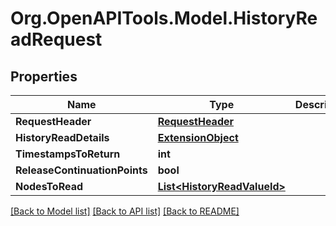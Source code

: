 # Org.OpenAPITools.Model.HistoryReadRequest

## Properties

Name | Type | Description | Notes
------------ | ------------- | ------------- | -------------
**RequestHeader** | [**RequestHeader**](RequestHeader.md) |  | [optional] 
**HistoryReadDetails** | [**ExtensionObject**](ExtensionObject.md) |  | [optional] 
**TimestampsToReturn** | **int** |  | [optional] 
**ReleaseContinuationPoints** | **bool** |  | [optional] 
**NodesToRead** | [**List&lt;HistoryReadValueId&gt;**](HistoryReadValueId.md) |  | [optional] 

[[Back to Model list]](../README.md#documentation-for-models) [[Back to API list]](../README.md#documentation-for-api-endpoints) [[Back to README]](../README.md)

